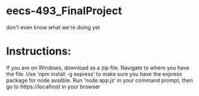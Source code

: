 # eecs-493_FinalProject
don't even know what we're doing yet

# Instructions: 

If you are on Windows, download as a zip file. Navigate to where you have the file. Use 'npm install -g express' to make sure you have the express package for node availble. Run 'node app.js' in your command prompt, then go to https://localhost in your browser
